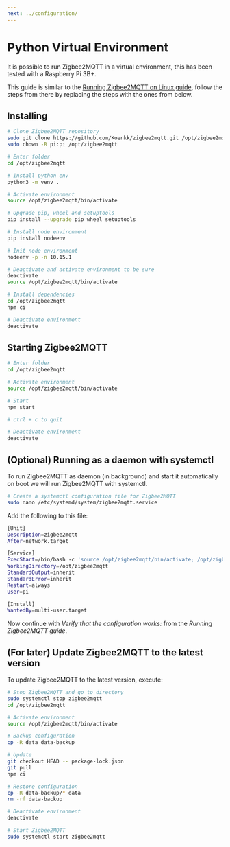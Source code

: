 ```yaml
---
next: ../configuration/
---
```


# Python Virtual Environment
It is possible to run Zigbee2MQTT in a virtual environment, this has been tested with a Raspberry Pi 3B+.

This guide is similar to the [Running Zigbee2MQTT on Linux guide](./01_linux.md), follow the steps from there by replacing the steps with the ones from below.

## Installing
```bash
# Clone Zigbee2MQTT repository
sudo git clone https://github.com/Koenkk/zigbee2mqtt.git /opt/zigbee2mqtt
sudo chown -R pi:pi /opt/zigbee2mqtt

# Enter folder
cd /opt/zigbee2mqtt

# Install python env
python3 -m venv .

# Activate environment
source /opt/zigbee2mqtt/bin/activate

# Upgrade pip, wheel and setuptools
pip install --upgrade pip wheel setuptools

# Install node environment
pip install nodeenv

# Init node environment
nodeenv -p -n 10.15.1

# Deactivate and activate environment to be sure
deactivate
source /opt/zigbee2mqtt/bin/activate

# Install dependencies
cd /opt/zigbee2mqtt
npm ci

# Deactivate environment
deactivate
```

## Starting Zigbee2MQTT
```bash
# Enter folder
cd /opt/zigbee2mqtt

# Activate environment
source /opt/zigbee2mqtt/bin/activate

# Start
npm start

# ctrl + c to quit

# Deactivate environment
deactivate
```

## (Optional) Running as a daemon with systemctl
To run Zigbee2MQTT as daemon (in background) and start it automatically on boot we will run Zigbee2MQTT with systemctl.
```bash
# Create a systemctl configuration file for Zigbee2MQTT
sudo nano /etc/systemd/system/zigbee2mqtt.service
```

Add the following to this file:

```bash
[Unit]
Description=zigbee2mqtt
After=network.target

[Service]
ExecStart=/bin/bash -c 'source /opt/zigbee2mqtt/bin/activate; /opt/zigbee2mqtt/bin/npm start'
WorkingDirectory=/opt/zigbee2mqtt
StandardOutput=inherit
StandardError=inherit
Restart=always
User=pi

[Install]
WantedBy=multi-user.target
```

Now continue with *Verify that the configuration works:* from the *Running Zigbee2MQTT guide*.

## (For later) Update Zigbee2MQTT to the latest version
To update Zigbee2MQTT to the latest version, execute:

```sh
# Stop Zigbee2MQTT and go to directory
sudo systemctl stop zigbee2mqtt
cd /opt/zigbee2mqtt

# Activate environment
source /opt/zigbee2mqtt/bin/activate

# Backup configuration
cp -R data data-backup

# Update
git checkout HEAD -- package-lock.json
git pull
npm ci

# Restore configuration
cp -R data-backup/* data
rm -rf data-backup

# Deactivate environment
deactivate

# Start Zigbee2MQTT
sudo systemctl start zigbee2mqtt
```
